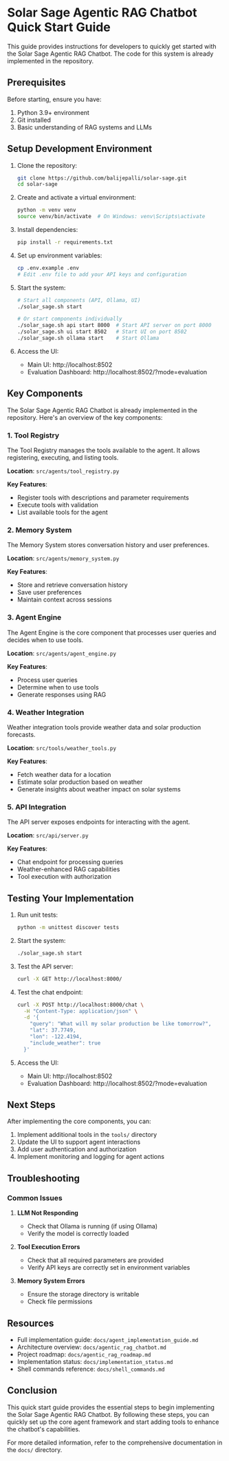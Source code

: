 # Solar Sage Agentic RAG Chatbot Quick Start Guide

This guide provides instructions for developers to quickly get started with the Solar Sage Agentic RAG Chatbot. The code for this system is already implemented in the repository.

## Prerequisites

Before starting, ensure you have:

1. Python 3.9+ environment
2. Git installed
3. Basic understanding of RAG systems and LLMs

## Setup Development Environment

1. Clone the repository:

   ```bash
   git clone https://github.com/balijepalli/solar-sage.git
   cd solar-sage
   ```

2. Create and activate a virtual environment:

   ```bash
   python -m venv venv
   source venv/bin/activate  # On Windows: venv\Scripts\activate
   ```

3. Install dependencies:

   ```bash
   pip install -r requirements.txt
   ```

4. Set up environment variables:

   ```bash
   cp .env.example .env
   # Edit .env file to add your API keys and configuration
   ```

5. Start the system:

   ```bash
   # Start all components (API, Ollama, UI)
   ./solar_sage.sh start

   # Or start components individually
   ./solar_sage.sh api start 8000  # Start API server on port 8000
   ./solar_sage.sh ui start 8502   # Start UI on port 8502
   ./solar_sage.sh ollama start    # Start Ollama
   ```

6. Access the UI:
   - Main UI: http://localhost:8502
   - Evaluation Dashboard: http://localhost:8502/?mode=evaluation

## Key Components

The Solar Sage Agentic RAG Chatbot is already implemented in the repository. Here's an overview of the key components:

### 1. Tool Registry

The Tool Registry manages the tools available to the agent. It allows registering, executing, and listing tools.

**Location**: `src/agents/tool_registry.py`

**Key Features**:

- Register tools with descriptions and parameter requirements
- Execute tools with validation
- List available tools for the agent

### 2. Memory System

The Memory System stores conversation history and user preferences.

**Location**: `src/agents/memory_system.py`

**Key Features**:

- Store and retrieve conversation history
- Save user preferences
- Maintain context across sessions

### 3. Agent Engine

The Agent Engine is the core component that processes user queries and decides when to use tools.

**Location**: `src/agents/agent_engine.py`

**Key Features**:

- Process user queries
- Determine when to use tools
- Generate responses using RAG

### 4. Weather Integration

Weather integration tools provide weather data and solar production forecasts.

**Location**: `src/tools/weather_tools.py`

**Key Features**:

- Fetch weather data for a location
- Estimate solar production based on weather
- Generate insights about weather impact on solar systems

### 5. API Integration

The API server exposes endpoints for interacting with the agent.

**Location**: `src/api/server.py`

**Key Features**:

- Chat endpoint for processing queries
- Weather-enhanced RAG capabilities
- Tool execution with authorization

## Testing Your Implementation

1. Run unit tests:

   ```bash
   python -m unittest discover tests
   ```

2. Start the system:

   ```bash
   ./solar_sage.sh start
   ```

3. Test the API server:

   ```bash
   curl -X GET http://localhost:8000/
   ```

4. Test the chat endpoint:

   ```bash
   curl -X POST http://localhost:8000/chat \
     -H "Content-Type: application/json" \
     -d '{
       "query": "What will my solar production be like tomorrow?",
       "lat": 37.7749,
       "lon": -122.4194,
       "include_weather": true
     }'
   ```

5. Access the UI:
   - Main UI: http://localhost:8502
   - Evaluation Dashboard: http://localhost:8502/?mode=evaluation

## Next Steps

After implementing the core components, you can:

1. Implement additional tools in the `tools/` directory
2. Update the UI to support agent interactions
3. Add user authentication and authorization
4. Implement monitoring and logging for agent actions

## Troubleshooting

### Common Issues

1. **LLM Not Responding**

   - Check that Ollama is running (if using Ollama)
   - Verify the model is correctly loaded

2. **Tool Execution Errors**

   - Check that all required parameters are provided
   - Verify API keys are correctly set in environment variables

3. **Memory System Errors**
   - Ensure the storage directory is writable
   - Check file permissions

## Resources

- Full implementation guide: `docs/agent_implementation_guide.md`
- Architecture overview: `docs/agentic_rag_chatbot.md`
- Project roadmap: `docs/agentic_rag_roadmap.md`
- Implementation status: `docs/implementation_status.md`
- Shell commands reference: `docs/shell_commands.md`

## Conclusion

This quick start guide provides the essential steps to begin implementing the Solar Sage Agentic RAG Chatbot. By following these steps, you can quickly set up the core agent framework and start adding tools to enhance the chatbot's capabilities.

For more detailed information, refer to the comprehensive documentation in the `docs/` directory.
